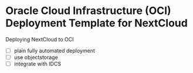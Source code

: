 # Oracle Cloud Infrastructure (OCI) Deployment Template for NextCloud

Deploying NextCloud to OCI

- [ ] plain fully automated deployment
- [ ] use objectstorage
- [ ] integrate with IDCS